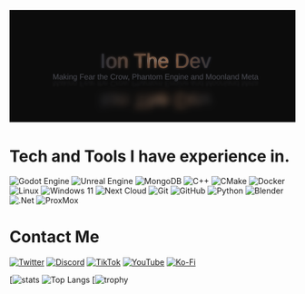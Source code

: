 ![SVG Banners](https://raw.githubusercontent.com/ionthedev/ionthedev/site/profile_banner.svg)

# Tech and Tools I have experience in.
![Godot Engine](https://img.shields.io/badge/GODOT-%23FFFFFF.svg?style=for-the-badge&logo=godot-engine) ![Unreal Engine](https://img.shields.io/badge/unrealengine-%23313131.svg?style=for-the-badge&logo=unrealengine&logoColor=white) ![MongoDB](https://img.shields.io/badge/MongoDB-%234ea94b.svg?style=for-the-badge&logo=mongodb&logoColor=white) ![C++](https://img.shields.io/badge/c++-%2300599C.svg?style=for-the-badge&logo=c%2B%2B&logoColor=white) ![CMake](https://img.shields.io/badge/CMake-%23008FBA.svg?style=for-the-badge&logo=cmake&logoColor=white) ![Docker](https://img.shields.io/badge/docker-%230db7ed.svg?style=for-the-badge&logo=docker&logoColor=white) ![Linux](https://img.shields.io/badge/Linux-FCC624?style=for-the-badge&logo=linux&logoColor=black) ![Windows 11](https://img.shields.io/badge/Windows%2011-%230079d5.svg?style=for-the-badge&logo=Windows%2011&logoColor=white) ![Next Cloud](https://img.shields.io/badge/Next%20Cloud-0B94DE?style=for-the-badge&logo=nextcloud&logoColor=white) ![Git](https://img.shields.io/badge/git-%23F05033.svg?style=for-the-badge&logo=git&logoColor=white) ![GitHub](https://img.shields.io/badge/github-%23121011.svg?style=for-the-badge&logo=github&logoColor=white) ![Python](https://img.shields.io/badge/python-3670A0?style=for-the-badge&logo=python&logoColor=ffdd54) ![Blender](https://img.shields.io/badge/blender-%23F5792A.svg?style=for-the-badge&logo=blender&logoColor=white) ![.Net](https://img.shields.io/badge/.NET-5C2D91?style=for-the-badge&logo=.net&logoColor=white) ![ProxMox](https://img.shields.io/badge/Proxmox-%23F5792A.svg?style=for-the-badge&logo=proxmox&logoColor=white) 

# Contact Me
[![Twitter](https://img.shields.io/badge/Twitter-%231DA1F2.svg?style=for-the-badge&logo=Twitter&logoColor=white)](https://twitter.com/ionthedev) [![Discord](https://img.shields.io/badge/Discord-%235865F2.svg?style=for-the-badge&logo=discord&logoColor=white)](https://discord.com/servers/friendly-studios-745380942167670785) [![TikTok](https://img.shields.io/badge/TikTok-%23000000.svg?style=for-the-badge&logo=TikTok&logoColor=white)](https://www.tiktok.com/@ionthedev) [![YouTube](https://img.shields.io/badge/YouTube-%23FF0000.svg?style=for-the-badge&logo=YouTube&logoColor=white)](https://www.youtube.com/@ionthedev) [![Ko-Fi](https://img.shields.io/badge/Ko--fi-F16061?style=for-the-badge&logo=ko-fi&logoColor=white)](https://ko-fi.com/ionthedev)

[![stats](https://github-readme-stats.vercel.app/api?username=ionthedev&show_icons=true&theme=tokyonight) ![Top Langs](https://github-readme-stats.vercel.app/api/top-langs/?username=ionthedev&size_weight=0.5&count_weight=0.5&show_icons=true&theme=tokyonight&hide=typescript,css)
[![trophy](https://github-profile-trophy.vercel.app/?username=ionthedev&theme=tokyonight)

